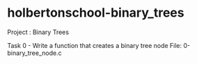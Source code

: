 # holbertonschool-binary_trees

Project : Binary Trees

Task 0 - Write a function that creates a binary tree node
File: 0-binary_tree_node.c
